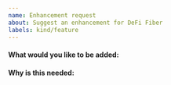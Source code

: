 ```yaml
---
name: Enhancement request
about: Suggest an enhancement for DeFi Fiber
labels: kind/feature
---
```


<!-- Please only use this template for submitting enhancement/feature requests -->

#### What would you like to be added:

#### Why is this needed:
